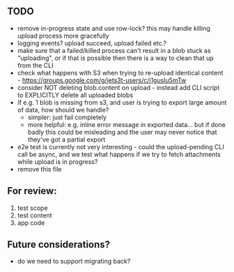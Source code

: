 ## TODO

* remove in-progress state and use row-lock?  this may handle killing upload process more gracefully
* logging events? upload succeed, upload failed etc.?
* make sure that a failed/killed process can't result in a blob stuck as "uploading", or if that is possible then there is a way to clean that up from the CLI
* check what happens with S3 when trying to re-upload identical content - https://groups.google.com/g/jets3t-users/c/i1gusIu5mTw
* consider NOT deleting blob.content on upload - instead add CLI script to EXPLICITLY delete all uploaded blobs
* if e.g. 1 blob is missing from s3, and user is trying to export large amount of data, how should we handle?
  * simpler: just fail completely
  * more helpful: e.g. inline error message in exported data... but if done badly this could be misleading and the user may never notice that they've got a partial export
* e2e test is currently not very interesting - could the upload-pending CLI call be async, and we test what happens if we try to fetch attachments while upload is in progress?
* remove this file

## For review:

1. test scope
2. test content
3. app code

## Future considerations?

* do we need to support migrating back?
